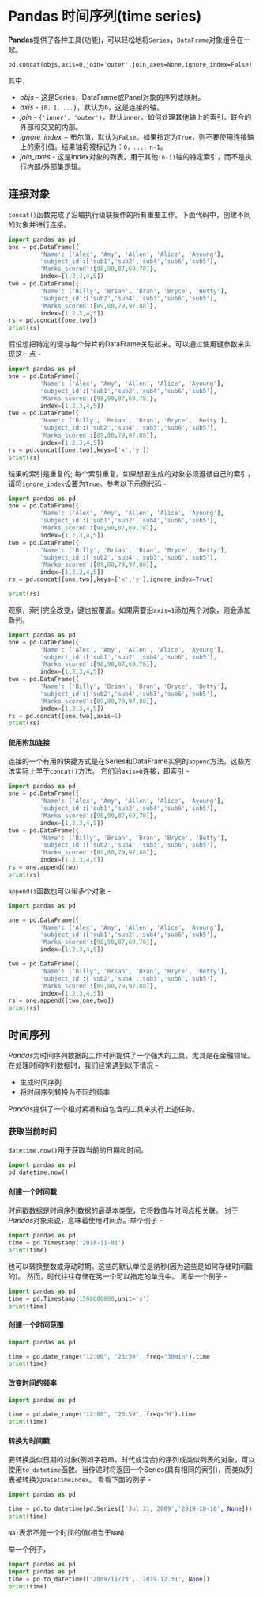 # Pandas 时间序列(time series)

**Pandas**提供了各种工具(功能)，可以轻松地将`Series`，`DataFrame`对象组合在一起。

```
pd.concat(objs,axis=0,join='outer',join_axes=None,ignore_index=False)
```

其中，

- *objs* - 这是Series，DataFrame或Panel对象的序列或映射。
- *axis* - `{0，1，...}`，默认为`0`，这是连接的轴。
- *join* - `{'inner', 'outer'}`，默认`inner`。如何处理其他轴上的索引。联合的外部和交叉的内部。
- *ignore_index* − 布尔值，默认为`False`。如果指定为`True`，则不要使用连接轴上的索引值。结果轴将被标记为：`0，...，n-1`。
- *join_axes* - 这是Index对象的列表。用于其他`(n-1)`轴的特定索引，而不是执行内部/外部集逻辑。

## 连接对象

`concat()`函数完成了沿轴执行级联操作的所有重要工作。下面代码中，创建不同的对象并进行连接。

```python
import pandas as pd
one = pd.DataFrame({
         'Name': ['Alex', 'Amy', 'Allen', 'Alice', 'Ayoung'],
         'subject_id':['sub1','sub2','sub4','sub6','sub5'],
         'Marks_scored':[98,90,87,69,78]},
         index=[1,2,3,4,5])
two = pd.DataFrame({
         'Name': ['Billy', 'Brian', 'Bran', 'Bryce', 'Betty'],
         'subject_id':['sub2','sub4','sub3','sub6','sub5'],
         'Marks_scored':[89,80,79,97,88]},
         index=[1,2,3,4,5])
rs = pd.concat([one,two])
print(rs)
```

假设想把特定的键与每个碎片的DataFrame关联起来。可以通过使用键参数来实现这一点 -

```python
import pandas as pd
one = pd.DataFrame({
         'Name': ['Alex', 'Amy', 'Allen', 'Alice', 'Ayoung'],
         'subject_id':['sub1','sub2','sub4','sub6','sub5'],
         'Marks_scored':[98,90,87,69,78]},
         index=[1,2,3,4,5])
two = pd.DataFrame({
         'Name': ['Billy', 'Brian', 'Bran', 'Bryce', 'Betty'],
         'subject_id':['sub2','sub4','sub3','sub6','sub5'],
         'Marks_scored':[89,80,79,97,88]},
         index=[1,2,3,4,5])
rs = pd.concat([one,two],keys=['x','y'])
print(rs)
```

结果的索引是重复的; 每个索引重复。如果想要生成的对象必须遵循自己的索引，请将`ignore_index`设置为`True`。参考以下示例代码 - 

```python
import pandas as pd
one = pd.DataFrame({
         'Name': ['Alex', 'Amy', 'Allen', 'Alice', 'Ayoung'],
         'subject_id':['sub1','sub2','sub4','sub6','sub5'],
         'Marks_scored':[98,90,87,69,78]},
         index=[1,2,3,4,5])
two = pd.DataFrame({
         'Name': ['Billy', 'Brian', 'Bran', 'Bryce', 'Betty'],
         'subject_id':['sub2','sub4','sub3','sub6','sub5'],
         'Marks_scored':[89,80,79,97,88]},
         index=[1,2,3,4,5])
rs = pd.concat([one,two],keys=['x','y'],ignore_index=True)

print(rs)
```

观察，索引完全改变，键也被覆盖。如果需要沿`axis=1`添加两个对象，则会添加新列。

```python
import pandas as pd
one = pd.DataFrame({
         'Name': ['Alex', 'Amy', 'Allen', 'Alice', 'Ayoung'],
         'subject_id':['sub1','sub2','sub4','sub6','sub5'],
         'Marks_scored':[98,90,87,69,78]},
         index=[1,2,3,4,5])
two = pd.DataFrame({
         'Name': ['Billy', 'Brian', 'Bran', 'Bryce', 'Betty'],
         'subject_id':['sub2','sub4','sub3','sub6','sub5'],
         'Marks_scored':[89,80,79,97,88]},
         index=[1,2,3,4,5])
rs = pd.concat([one,two],axis=1)
print(rs)
```

#### 使用附加连接

连接的一个有用的快捷方式是在Series和DataFrame实例的`append`方法。这些方法实际上早于`concat()`方法。 它们沿`axis=0`连接，即索引 -

```python
import pandas as pd
one = pd.DataFrame({
         'Name': ['Alex', 'Amy', 'Allen', 'Alice', 'Ayoung'],
         'subject_id':['sub1','sub2','sub4','sub6','sub5'],
         'Marks_scored':[98,90,87,69,78]},
         index=[1,2,3,4,5])
two = pd.DataFrame({
         'Name': ['Billy', 'Brian', 'Bran', 'Bryce', 'Betty'],
         'subject_id':['sub2','sub4','sub3','sub6','sub5'],
         'Marks_scored':[89,80,79,97,88]},
         index=[1,2,3,4,5])
rs = one.append(two)
print(rs)
```

`append()`函数也可以带多个对象 -

```python
import pandas as pd

one = pd.DataFrame({
         'Name': ['Alex', 'Amy', 'Allen', 'Alice', 'Ayoung'],
         'subject_id':['sub1','sub2','sub4','sub6','sub5'],
         'Marks_scored':[98,90,87,69,78]},
         index=[1,2,3,4,5])

two = pd.DataFrame({
         'Name': ['Billy', 'Brian', 'Bran', 'Bryce', 'Betty'],
         'subject_id':['sub2','sub4','sub3','sub6','sub5'],
         'Marks_scored':[89,80,79,97,88]},
         index=[1,2,3,4,5])
rs = one.append([two,one,two])
print(rs)
```

## 时间序列

*Pandas*为时间序列数据的工作时间提供了一个强大的工具，尤其是在金融领域。在处理时间序列数据时，我们经常遇到以下情况 -

- 生成时间序列
- 将时间序列转换为不同的频率

*Pandas*提供了一个相对紧凑和自包含的工具来执行上述任务。

### 获取当前时间

`datetime.now()`用于获取当前的日期和时间。

```python
import pandas as pd
pd.datetime.now()
```

#### 创建一个时间戳

时间戳数据是时间序列数据的最基本类型，它将数值与时间点相关联。 对于*Pandas*对象来说，意味着使用时间点。举个例子 -

```python
import pandas as pd
time = pd.Timestamp('2018-11-01')
print(time)
```

也可以转换整数或浮动时期。这些的默认单位是纳秒(因为这些是如何存储时间戳的)。 然而，时代往往存储在另一个可以指定的单元中。 再举一个例子 - 

```python
import pandas as pd
time = pd.Timestamp(1588686880,unit='s')
print(time)
```

#### 创建一个时间范围

```python
import pandas as pd

time = pd.date_range("12:00", "23:59", freq="30min").time
print(time)
```

#### 改变时间的频率

```python
import pandas as pd

time = pd.date_range("12:00", "23:59", freq="H").time
print(time)
```

#### 转换为时间戳

要转换类似日期的对象(例如字符串，时代或混合)的序列或类似列表的对象，可以使用`to_datetime`函数。当传递时将返回一个Series(具有相同的索引)，而类似列表被转换为`DatetimeIndex`。 看看下面的例子 -

```python
import pandas as pd

time = pd.to_datetime(pd.Series(['Jul 31, 2009','2019-10-10', None]))
print(time)
```

`NaT`表示不是一个时间的值(相当于`NaN`)

举一个例子，

```python
import pandas as pd
import pandas as pd
time = pd.to_datetime(['2009/11/23', '2019.12.31', None])
print(time)
```

